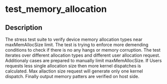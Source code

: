 # test_memory_allocation

## Description
The stress test suite to verify device memory 
allocation types near maxMemAllocSize limit.
The test is trying to enforce more demending
conditions to check if there is no any hangs
or memory corruption.
The test iterates over different allocation 
types and different user allocation request.
Additionaly cases are prepared to manually
limit maxMemAllocSize.
If Users requests less single allocation size
then more kernel dispatches is calculated.
Max allaction size request will generate
only one kernel dispatch.
Finally output memory patters are verified
on host side.


